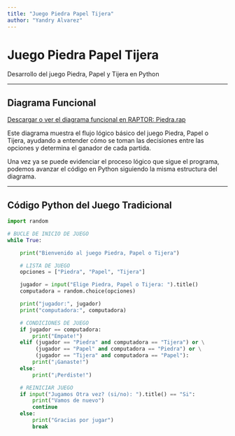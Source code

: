 ```yaml
---
title: "Juego Piedra Papel Tijera"
author: "Yandry Alvarez"
---
```


# Juego Piedra Papel Tijera

Desarrollo del juego Piedra, Papel y Tijera en Python  

---

## Diagrama Funcional

[Descargar o ver el diagrama funcional en RAPTOR: Piedra.rap](Diagrama%20funciona%20Piedra.rap)  

Este diagrama muestra el flujo lógico básico del juego Piedra, Papel o Tijera, ayudando a entender cómo se toman las decisiones entre las opciones y determina el ganador de cada partida.

Una vez ya se puede evidenciar el proceso lógico que sigue el programa, podemos avanzar el código en Python siguiendo la misma estructura del diagrama.

---

## Código Python del Juego Tradicional

```python
import random

# BUCLE DE INICIO DE JUEGO
while True:

    print("Bienvenido al juego Piedra, Papel o Tijera")

    # LISTA DE JUEGO
    opciones = ["Piedra", "Papel", "Tijera"]

    jugador = input("Elige Piedra, Papel o Tijera: ").title()
    computadora = random.choice(opciones)

    print("jugador:", jugador)
    print("computadora:", computadora)

    # CONDICIONES DE JUEGO
    if jugador == computadora:
        print("Empate!")
    elif (jugador == "Piedra" and computadora == "Tijera") or \
         (jugador == "Papel" and computadora == "Piedra") or \
         (jugador == "Tijera" and computadora == "Papel"):
        print("¡Ganaste!")
    else:
        print("¡Perdiste!")

    # REINICIAR JUEGO
    if input("Jugamos Otra vez? (si/no): ").title() == "Si":
        print("Vamos de nuevo")
        continue
    else:
        print("Gracias por jugar")
        break
